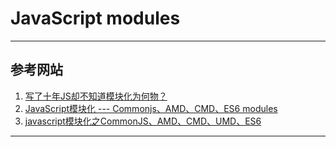 # JavaScript modules

---
## 参考网站
1. [写了十年JS却不知道模块化为何物？](https://www.cnblogs.com/jokes/p/9397679.html)
2. [JavaScript模块化 --- Commonjs、AMD、CMD、ES6 modules](https://www.imooc.com/article/20057)
3. [javascript模块化之CommonJS、AMD、CMD、UMD、ES6](https://blog.csdn.net/Real_Bird/article/details/54869066)
---
